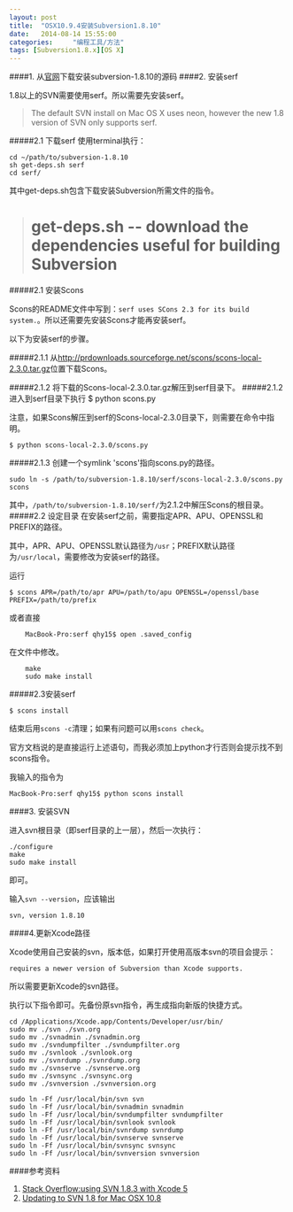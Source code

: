 ```yaml
---
layout: post
title:  "OSX10.9.4安装Subversion1.8.10"
date:   2014-08-14 15:55:00
categories: 	"编程工具/方法"
tags: [Subversion1.8.x][OS X]
---
```

####1. 从[官网](http://archive.apache.org/dist/subversion/)下载安装subversion-1.8.10的源码
####2. 安装serf
	
1.8以上的SVN需要使用serf。所以需要先安装serf。
		
>The default SVN install on Mac OS X uses neon, however the new 1.8 version of SVN only supports serf.

#####2.1 下载serf
使用terminal执行：
		
	cd ~/path/to/subversion-1.8.10
	sh get-deps.sh serf
	cd serf/
	
其中get-deps.sh包含下载安装Subversion所需文件的指令。

>	# get-deps.sh -- download the dependencies useful for building Subversion


#####2.1 安装Scons
			
Scons的README文件中写到：`serf uses SCons 2.3 for its build system.`。所以还需要先安装Scons才能再安装serf。

以下为安装serf的步骤。
		
#####2.1.1 从<http://prdownloads.sourceforge.net/scons/scons-local-2.3.0.tar.gz>位置下载Scons。
	
#####2.1.2	将下载的Scons-local-2.3.0.tar.gz解压到serf目录下。
#####2.1.2	进入到serf目录下执行
	$ python scons.py

注意，如果Scons解压到serf的Scons-local-2.3.0目录下，则需要在命令中指明。
	
	$ python scons-local-2.3.0/scons.py

#####2.1.3	创建一个symlink 'scons'指向scons.py的路径。
		
	sudo ln -s /path/to/subversion-1.8.10/serf/scons-local-2.3.0/scons.py scons

其中，`/path/to/subversion-1.8.10/serf/`为2.1.2中解压Scons的根目录。	
#####2.2 设定目录
在安装serf之前，需要指定APR、APU、OPENSSL和PREFIX的路径。

其中，APR、APU、OPENSSL默认路径为`/usr`；PREFIX默认路径为`/usr/local`，需要修改为安装serf的路径。

运行
		
	$ scons APR=/path/to/apr APU=/path/to/apu OPENSSL=/openssl/base PREFIX=/path/to/prefix
或者直接 
		
		MacBook-Pro:serf qhy15$ open .saved_config
在文件中修改。

		make
		sudo make install

#####2.3安装serf

	$ scons install

结束后用`scons -c`清理；如果有问题可以用`scons check`。

官方文档说的是直接运行上述语句，而我必须加上python才行否则会提示找不到scons指令。

我输入的指令为
	
	MacBook-Pro:serf qhy15$ python scons install




####3. 安装SVN
				
进入svn根目录（即serf目录的上一层），然后一次执行：
	
	./configure 
	make
	sudo make install
即可。

输入`svn --version`，应该输出
	
	svn, version 1.8.10 


####4.更新Xcode路径

Xcode使用自己安装的svn，版本低，如果打开使用高版本svn的项目会提示：

	requires a newer version of Subversion than Xcode supports.

所以需要更新Xcode的svn路径。

执行以下指令即可。先备份原svn指令，再生成指向新版的快捷方式。

	cd /Applications/Xcode.app/Contents/Developer/usr/bin/
	sudo mv ./svn ./svn.org
	sudo mv ./svnadmin ./svnadmin.org
	sudo mv ./svndumpfilter ./svndumpfilter.org
	sudo mv ./svnlook ./svnlook.org
	sudo mv ./svnrdump ./svnrdump.org
	sudo mv ./svnserve ./svnserve.org
	sudo mv ./svnsync ./svnsync.org
	sudo mv ./svnversion ./svnversion.org

	sudo ln -Ff /usr/local/bin/svn svn
	sudo ln -Ff /usr/local/bin/svnadmin svnadmin
	sudo ln -Ff /usr/local/bin/svndumpfilter svndumpfilter
	sudo ln -Ff /usr/local/bin/svnlook svnlook
	sudo ln -Ff /usr/local/bin/svnrdump svnrdump
	sudo ln -Ff /usr/local/bin/svnserve svnserve
	sudo ln -Ff /usr/local/bin/svnsync svnsync
	sudo ln -Ff /usr/local/bin/svnversion svnversion
	
####参考资料
1. [Stack Overflow:using SVN 1.8.3 with Xcode 5](http://stackoverflow.com/questions/19177699/using-svn-1-8-3-with-xcode-5)
2. [Updating to SVN 1.8 for Mac OSX 10.8](http://samoldak.com/updating-to-svn-1-8-for-mac-os-x-10-8/)